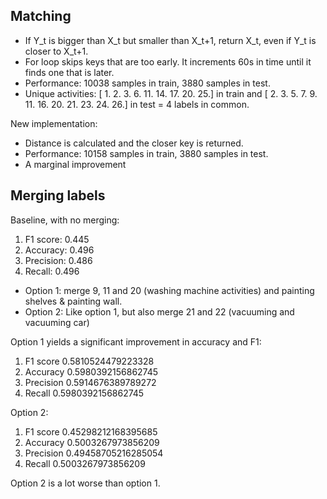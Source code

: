 ## Matching

+ If Y_t is bigger than X_t but smaller than X_t+1, return X_t, even if Y_t is closer to X_t+1.
+ For loop skips keys that are too early. It increments 60s in time until it finds one that is later.
+ Performance: 10038 samples in train, 3880 samples in test.
+ Unique activities: [ 1.  2.  3.  6. 11. 14. 17. 20. 25.] in train and [ 2.  3.  5.  7.  9. 11. 16. 20. 21. 23. 24. 26.] in test = 4 labels in common.

New implementation:

+ Distance is calculated and the closer key is returned.
+ Performance: 10158 samples in train, 3880 samples in test.
+ A marginal improvement

## Merging labels

Baseline, with no merging:

1. F1 score: 0.445
2. Accuracy: 0.496
3. Precision: 0.486
4. Recall: 0.496

* Option 1: merge 9, 11 and 20 (washing machine activities) and painting shelves & painting wall.
* Option 2: Like option 1, but also merge 21 and 22 (vacuuming and vacuuming car)

Option 1 yields a significant improvement in accuracy and F1:

1. F1 score  0.5810524479223328
2. Accuracy  0.5980392156862745
3. Precision  0.5914676389789272
4. Recall  0.5980392156862745

Option 2:

1. F1 score  0.45298212168395685
2. Accuracy  0.5003267973856209
3. Precision  0.49458705216285054
4. Recall  0.5003267973856209

Option 2 is a lot worse than option 1.
